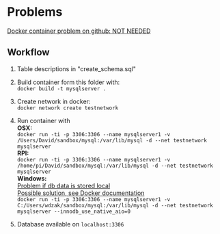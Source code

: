 # Problems
[Docker container problem on github: NOT NEEDED](https://gist.github.com/benschw/7391723)  

## Workflow
1. Table descriptions in "create_schema.sql"

2. Build container form this folder with:  
`
docker build -t mysqlserver .
`
3. Create network in docker:  
`
docker network create testnetwork
`
4. Run container with  
**OSX:**  
`
docker run -ti -p 3306:3306 --name mysqlserver1 -v /Users/David/sandbox/mysql:/var/lib/mysql -d --net testnetwork mysqlserver
`  
**RPI:**  
`
docker run -ti -p 3306:3306 --name mysqlserver1 -v /home/pi/David/sandbox/mysql:/var/lib/mysql -d --net testnetwork mysqlserver
`  
**Windows:**  
[Problem if db data is stored local](https://stackoverflow.com/questions/48239668/fails-to-initialize-mysql-database-on-windows-10?noredirect=1&lq=1)  
[Possible solution, see Docker documentation](https://docs.docker.com/storage/volumes/#start-a-container-with-a-volume)  
`
docker run -ti -p 3306:3306 --name mysqlserver1 -v  C:/Users/wdzak/sandbox/mysql:/var/lib/mysql -d --net testnetwork mysqlserver --innodb_use_native_aio=0
`
5. Database available on `localhost:3306`